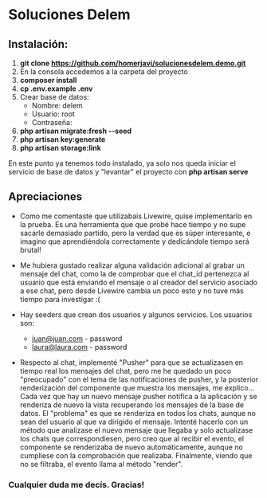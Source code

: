 # Soluciones Delem
## Instalación:
1. **git clone https://github.com/homerjavi/solucionesdelem.demo.git**
2. En la consola accedemos a la carpeta del proyecto
3. **composer install**
4. **cp .env.example .env**
5. Crear base de datos: 
    - Nombre: delem
    - Usuario: root
    - Contraseña: 
6. **php artisan migrate:fresh --seed**
7. **php artisan key:generate**
8. **php artisan storage:link**

En este punto ya tenemos todo instalado, ya solo nos queda iniciar el servicio de base de datos y "levantar" el proyecto con **php artisan serve**

## Apreciaciones
- Como me comentaste que utilizabais Livewire, quise implementarlo en la prueba. Es una herramienta que que probé hace tiempo y no supe sacarle demasiado partido, pero la verdad que es súper interesante, e imagino que aprendiéndola correctamente y dedicándole tiempo será brutal!

- Me hubiera gustado realizar alguna validación adicional al grabar un mensaje del chat, como la de comprobar que el chat_id pertenezca al usuario que está enviando el mensaje o al creador del servicio asociado a ese chat, pero desde Livewire cambia un poco esto y no tuve más tiempo para investigar :(

- Hay seeders que crean dos usuarios y algunos servicios. Los usuarios son:
    - juan@juan.com   - password
    - laura@laura.com - password

- Respecto al chat, implementé "Pusher" para que se actualizasen en tiempo real los mensajes del chat, pero me he quedado un poco "preocupado" con el tema de las notificaciones de pusher, y la posterior renderización del componente que muestra los mensajes, me explico... Cada vez que hay un nuevo mensaje pusher notifica a la aplicación y se renderiza de nuevo la vista recuperando los mensajes de la base de datos. El "problema" es que se renderiza en todos los chats, aunque no sean del usuario al que va dirigido el mensaje. Intenté hacerlo con un método que analizase el nuevo mensaje que llegaba y solo actualizase los chats que correspondiesen, pero creo que al recibir el evento, el componente se renderizaba de nuevo automáticamente, aunque no cumpliese con la comprobación que realizaba. Finalmente, viendo que no se filtraba, el evento llama al método "render". 

### Cualquier duda me decís. Gracias!
